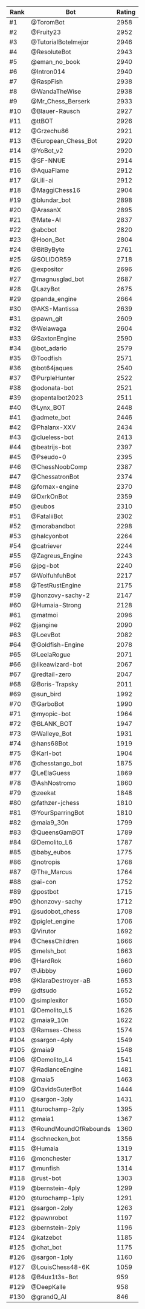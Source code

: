 Rank|Bot|Rating
---|---|---
#1|@ToromBot|2958
#2|@Fruity23|2952
#3|@TutorialBotelmejor|2946
#4|@ResoluteBot|2943
#5|@eman_no_book|2940
#6|@Intron014|2940
#7|@RaspFish|2938
#8|@WandaTheWise|2938
#9|@Mr_Chess_Berserk|2933
#10|@Blauer-Rausch|2927
#11|@ttBOT|2926
#12|@Grzechu86|2921
#13|@European_Chess_Bot|2920
#14|@YoBot_v2|2920
#15|@SF-NNUE|2914
#16|@AquaFlame|2912
#17|@Lili-ai|2912
#18|@MaggiChess16|2904
#19|@blundar_bot|2898
#20|@ArasanX|2895
#21|@Mate-AI|2837
#22|@abcbot|2820
#23|@Hoon_Bot|2804
#24|@BitByByte|2761
#25|@SOLIDOR59|2718
#26|@expositor|2696
#27|@magnusglad_bot|2687
#28|@LazyBot|2675
#29|@panda_engine|2664
#30|@AKS-Mantissa|2639
#31|@pawn_git|2609
#32|@Weiawaga|2604
#33|@SaxtonEngine|2590
#34|@bot_adario|2579
#35|@Toodfish|2571
#36|@bot64jaques|2540
#37|@PurpleHunter|2522
#38|@odonata-bot|2521
#39|@opentalbot2023|2511
#40|@Lynx_BOT|2448
#41|@admete_bot|2446
#42|@Phalanx-XXV|2434
#43|@clueless-bot|2413
#44|@beatrijs-bot|2397
#45|@Pseudo-0|2395
#46|@ChessNoobComp|2387
#47|@ChessatronBot|2374
#48|@fornax-engine|2370
#49|@DxrkOnBot|2359
#50|@eubos|2310
#51|@FataliiBot|2302
#52|@morabandbot|2298
#53|@halcyonbot|2264
#54|@catriever|2244
#55|@Zagreus_Engine|2243
#56|@jpg-bot|2240
#57|@WolfuhfuhBot|2217
#58|@TestRustEngine|2175
#59|@honzovy-sachy-2|2147
#60|@Humaia-Strong|2128
#61|@matmoi|2096
#62|@jangine|2090
#63|@LoevBot|2082
#64|@Goldfish-Engine|2078
#65|@LeelaRogue|2071
#66|@likeawizard-bot|2067
#67|@redtail-zero|2047
#68|@Boris-Trapsky|2011
#69|@sun_bird|1992
#70|@GarboBot|1990
#71|@myopic-bot|1964
#72|@BLANK_BOT|1947
#73|@Walleye_Bot|1931
#74|@hans68Bot|1919
#75|@Karl-bot|1904
#76|@chesstango_bot|1875
#77|@LeElaGuess|1869
#78|@AshNostromo|1860
#79|@zeekat|1848
#80|@fathzer-jchess|1810
#81|@YourSparringBot|1810
#82|@maia9_30n|1799
#83|@QueensGamBOT|1789
#84|@Demolito_L6|1787
#85|@baby_eubos|1775
#86|@notropis|1768
#87|@The_Marcus|1764
#88|@ai-con|1752
#89|@postbot|1715
#90|@honzovy-sachy|1712
#91|@sudobot_chess|1708
#92|@piglet_engine|1706
#93|@Virutor|1692
#94|@ChessChildren|1666
#95|@melsh_bot|1663
#96|@HardRok|1660
#97|@Jibbby|1660
#98|@KlaraDestroyer-aB|1653
#99|@dtsudo|1652
#100|@simplexitor|1650
#101|@Demolito_L5|1626
#102|@maia9_10n|1622
#103|@Ramses-Chess|1574
#104|@sargon-4ply|1549
#105|@maia9|1548
#106|@Demolito_L4|1541
#107|@RadianceEngine|1481
#108|@maia5|1463
#109|@DavidsGuterBot|1444
#110|@sargon-3ply|1431
#111|@turochamp-2ply|1395
#112|@maia1|1367
#113|@RoundMoundOfRebounds|1360
#114|@schnecken_bot|1356
#115|@Humaia|1319
#116|@monchester|1317
#117|@munfish|1314
#118|@rust-bot|1303
#119|@bernstein-4ply|1299
#120|@turochamp-1ply|1291
#121|@sargon-2ply|1263
#122|@pawnrobot|1197
#123|@bernstein-2ply|1196
#124|@katzebot|1185
#125|@chat_bot|1175
#126|@sargon-1ply|1160
#127|@LouisChess48-6K|1059
#128|@B4ux1t3s-Bot|959
#129|@DeepKalle|958
#130|@grandQ_AI|846
